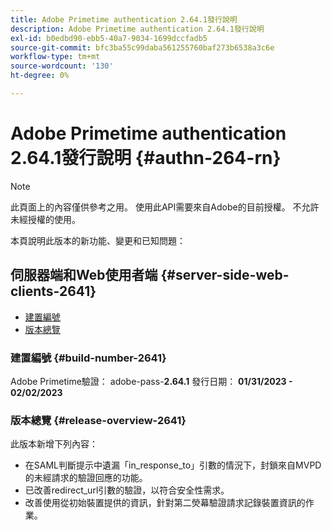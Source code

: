 ```yaml
---
title: Adobe Primetime authentication 2.64.1發行說明
description: Adobe Primetime authentication 2.64.1發行說明
exl-id: b0edbd90-ebb5-40a7-9034-1699dccfadb5
source-git-commit: bfc3ba55c99daba561255760baf273b6538a3c6e
workflow-type: tm+mt
source-wordcount: '130'
ht-degree: 0%

---
```


# Adobe Primetime authentication 2.64.1發行說明 {#authn-264-rn}

>[!NOTE]
>
>此頁面上的內容僅供參考之用。 使用此API需要來自Adobe的目前授權。 不允許未經授權的使用。

本頁說明此版本的新功能、變更和已知問題：

## 伺服器端和Web使用者端 {#server-side-web-clients-2641}

* [建置編號](#build-number-2641)
* [版本總覽](#release-overview-2641)

### 建置編號 {#build-number-2641}

Adobe Primetime驗證： adobe-pass-**2.64.1**
發行日期： **01/31/2023 - 02/02/2023**

### 版本總覽 {#release-overview-2641}

此版本新增下列內容：

* 在SAML判斷提示中遺漏「in_response_to」引數的情況下，封鎖來自MVPD的未經請求的驗證回應的功能。
* 已改善redirect_url引數的驗證，以符合安全性需求。
* 改善使用從初始裝置提供的資訊，針對第二熒幕驗證請求記錄裝置資訊的作業。
